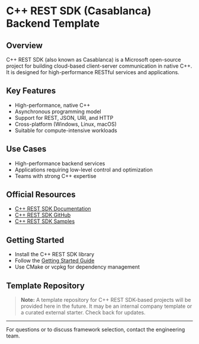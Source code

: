 # C++ REST SDK (Casablanca) Backend Template

## Overview

C++ REST SDK (also known as Casablanca) is a Microsoft open-source project for building cloud-based client-server communication in native C++. It is designed for high-performance RESTful services and applications.

## Key Features

- High-performance, native C++
- Asynchronous programming model
- Support for REST, JSON, URI, and HTTP
- Cross-platform (Windows, Linux, macOS)
- Suitable for compute-intensive workloads

## Use Cases

- High-performance backend services
- Applications requiring low-level control and optimization
- Teams with strong C++ expertise

## Official Resources

- [C++ REST SDK Documentation](https://github.com/microsoft/cpprestsdk/wiki)
- [C++ REST SDK GitHub](https://github.com/microsoft/cpprestsdk)
- [C++ REST SDK Samples](https://github.com/microsoft/cpprestsdk/tree/master/Release/samples)

## Getting Started

- Install the C++ REST SDK library
- Follow the [Getting Started Guide](https://github.com/microsoft/cpprestsdk/wiki/Getting-Started-Tutorial)
- Use CMake or vcpkg for dependency management

## Template Repository
>
> **Note:** A template repository for C++ REST SDK-based projects will be provided here in the future. It may be an internal company template or a curated external starter. Check back for updates.

---
For questions or to discuss framework selection, contact the engineering team.

